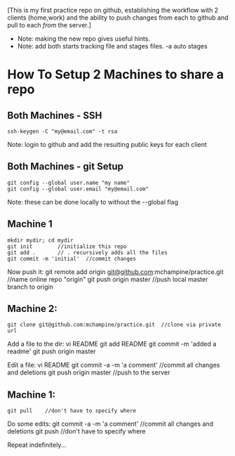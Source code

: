 [This is my first practice repo on github, establishing the workflow with 2 clients (home,work) and the ability to push changes from each to github and pull to each *from* the server.]

* Note: making the new repo gives useful hints.
* Note: add both starts tracking file and stages files. -a auto stages 

How To Setup 2 Machines to share a repo
=======================================

Both Machines - SSH
-------------------
	ssh-keygen -C "my@email.com" -t rsa
Note: login to github and add the resulting public keys for each client

Both Machines - git Setup
-------------------------
	git config --global user.name "my name"
	git config --global user.email "my@email.com"
Note: these can be done locally to without the --global flag

Machine 1
---------
	mkdir mydir; cd mydir
	git init        //initialize this repo
	git add .       // . recursively adds all the files
	git commit -m 'initial'  //commit changes

Now push it:
	git remote add origin git@github.com:mchampine/practice.git //name online repo "origin" 
	git push origin master   //push local master branch to origin

Machine 2:
---------
	git clone git@github.com:mchampine/practice.git  //clone via private url

Add a file to the dir:
	vi README
	git add README
	git commit -m 'added a readme'
	git push origin master

Edit a file:
	vi README
	git commit -a -m 'a comment'  //commit all changes and deletions 
	git push origin master   //push to the server

Machine 1:
---------
	git pull    //don't have to specify where
Do some edits:
	git commit -a -m 'a comment'  //commit all changes and deletions 
	git push   //don't have to specify where 

Repeat indefinitely...

